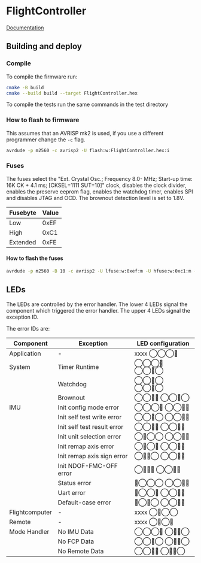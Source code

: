 # FlightController

[Documentation](https://toolboxplane.github.io/FlightControllerSoftware/doxygen)

## Building and deploy

### Compile

To compile the firmware run:

```bash
cmake -B build
cmake --build build --target FlightController.hex
```

To compile the tests run the same commands in the test directory

### How to flash to firmware

This assumes that an AVRISP mk2 is used, if you use a different programmer
change the ```-c``` flag.

```bash
avrdude -p m2560 -c avrisp2 -U flash:w:FlightController.hex:i
```

### Fuses

The fuses select the "Ext. Crystal Osc.; Frequency 8.0- MHz; Start-up time: 16K CK + 4.1 ms; [CKSEL=1111 SUT=10]"
clock, disables the clock divider, enables the preserve eeprom flag, enables the watchdog timer, enables SPI and
disables
JTAG and OCD. The brownout detection level is set to 1.8V.

| Fusebyte | Value |
|----------|-------|
| Low      | 0xEF  |
| High     | 0xC1  |
| Extended | 0xFE  |

#### How to flash the fuses

```bash
avrdude -p m2560 -B 10 -c avrisp2 -U lfuse:w:0xef:m -U hfuse:w:0xc1:m -U efuse:w:0xfe:m
```

## LEDs

The LEDs are controlled by the error handler. The lower 4 LEDs signal the
component which triggered the error handler. The upper 4 LEDs signal the exception
ID.

The error IDs are:

| Component      | Exception                   | LED configuration |
|----------------|-----------------------------|-------------------|
| Application    | -                           | xxxx ◯◯◯🔴        |
| System         | Timer Runtime               | ◯◯◯🔴 ◯◯🔴◯       |
|                | Watchdog                    | ◯◯🔴◯ ◯◯🔴◯       |
|                | Brownout                    | ◯◯🔴🔴 ◯◯🔴◯      |
| IMU            | Init config mode error      | ◯◯◯🔴 ◯◯🔴🔴      |
|                | Init self test write error  | ◯◯🔴◯ ◯◯🔴🔴      |
|                | Init self test result error | ◯◯🔴🔴 ◯◯🔴🔴     |
|                | Init unit selection error   | ◯🔴◯◯ ◯◯🔴🔴      |
|                | Init remap axis error       | ◯🔴◯🔴 ◯◯🔴🔴     |
|                | Init remap axis sign error  | ◯🔴🔴◯ ◯◯🔴🔴     |
|                | Init NDOF-FMC-OFF error     | ◯🔴🔴🔴 ◯◯🔴🔴    |
|                | Status error                | 🔴◯◯◯ ◯◯🔴🔴      |
|                | Uart error                  | 🔴◯◯🔴 ◯◯🔴🔴     |
|                | Default-case error          | 🔴◯🔴◯ ◯◯🔴🔴     |
| Flightcomputer | -                           | xxxx ◯🔴◯◯        |
| Remote         | -                           | xxxx ◯🔴◯🔴       |
| Mode Handler   | No IMU Data                 | ◯◯◯🔴 ◯🔴🔴◯      |
|                | No FCP Data                 | ◯◯🔴◯ ◯🔴🔴◯      |
|                | No Remote Data              | ◯◯🔴🔴 ◯🔴🔴◯     |
